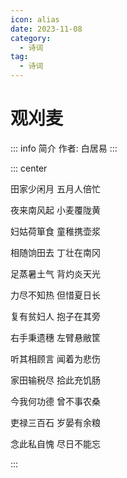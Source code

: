 ```yaml
---
icon: alias
date: 2023-11-08
category:
  - 诗词
tag:
  - 诗词
---
```


# 观刈麦

<!-- more -->

::: info 简介
作者: 白居易
:::

::: center

田家少闲月 五月人倍忙

夜来南风起 小麦覆陇黄

妇姑荷箪食 童稚携壶浆

相随饷田去 丁壮在南冈

足蒸暑土气 背灼炎天光

力尽不知热 但惜夏日长

复有贫妇人 抱子在其旁

右手秉遗穗 左臂悬敝筐

听其相顾言 闻着为悲伤

家田输税尽 拾此充饥肠

今我何功德 曾不事农桑

吏禄三百石 岁晏有余粮

念此私自愧 尽日不能忘


:::